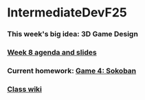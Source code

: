 # IntermediateDevF25

### This week's big idea: 3D Game Design
### [Week 8 agenda and slides](https://github.com/krpopp/IntermediateDevF25/wiki/Week-8)

### Current homework: [Game 4: Sokoban](https://github.com/krpopp/IntermediateDevF25/wiki/Game-4:-Sokoban)

### [Class wiki](https://github.com/krpopp/IntermediateDevF25/wiki)
